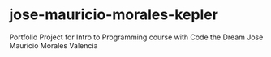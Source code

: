 # jose-mauricio-morales-kepler

Portfolio Project for Intro to Programming course with Code the Dream
Jose Mauricio Morales Valencia
